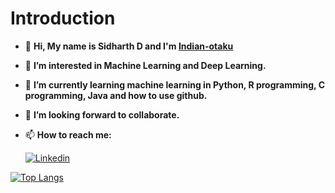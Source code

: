 # Introduction

- 👋 **Hi, My name is Sidharth D and I'm [Indian-otaku](https://github.com/Indian-otaku)**
- 👀 **I’m interested in Machine Learning and Deep Learning.**
- 🌱 **I’m currently learning machine learning in Python, R programming, C programming, Java and how to use github.**
- 💞️ **I’m looking forward to collaborate.**
- 📫 **How to reach me:**

     
     [![Linkedin](https://img.shields.io/badge/-Linkedln-blue)](https://www.linkedin.com/in/sidharth-d-8aaa03219/)


[![Top Langs](https://github-readme-stats.vercel.app/api/top-langs/?username=Sidharth-Darwin&theme=tokyonight&border_radius=30)](https://github.com/Indian-otaku/github-readme-stats)


<!---
[![Readme Card](https://github-readme-stats.vercel.app/api/pin/?username=Indian-otaku&repo=Machine_learning_models_explained&theme=tokyonight&border_radius=3)](https://github.com/Indian-otaku/Machine_learning_models_explained)
[![Readme Card](https://github-readme-stats.vercel.app/api/pin/?username=Indian-otaku&repo=Meet-link-opener&theme=tokyonight&border_radius=3)](https://github.com/Indian-otaku/Meet-link-opener)
[![Readme Card](https://github-readme-stats.vercel.app/api/pin/?username=Indian-otaku&repo=C-projects-on-file-handling&theme=tokyonight&border_radius=3)](https://github.com/Indian-otaku/C-projects-on-file-handling)
[![Readme Card](https://github-readme-stats.vercel.app/api/pin/?username=Indian-otaku&repo=C-Programming&theme=tokyonight&border_radius=3)](https://github.com/Indian-otaku/C-Programming)
[![Readme Card](https://github-readme-stats.vercel.app/api/pin/?username=Indian-otaku&repo=Pascals-Triangle&theme=tokyonight&border_radius=3)](https://github.com/Indian-otaku/Pascals-Triangle)
[![Readme Card](https://github-readme-stats.vercel.app/api/pin/?username=Indian-otaku&repo=Pascals-Triangle&theme=tokyonight&border_radius=3)](https://github.com/Indian-otaku/Pascals-Triangle)
--->
